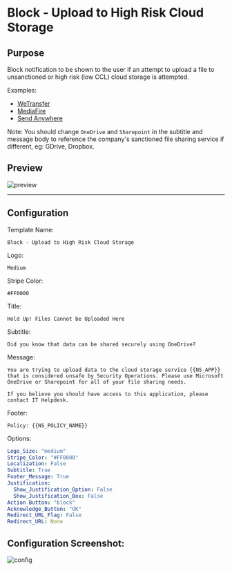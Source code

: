 # Block - Upload to High Risk Cloud Storage
## Purpose
Block notification to be shown to the user if an attempt to upload a file to unsanctioned or high risk (low CCL) cloud storage is attempted.

Examples:
* [WeTransfer](https://wetransfer.com/)
* [MediaFire](https://www.mediafire.com/)
* [Send Anywhere](https://send-anywhere.com/)

Note: You should change `OneDrive` and `Sharepoint` in the subtitle and message body to reference the company's sanctioned file sharing service if different, eg: GDrive, Dropbox.

## Preview
![preview](https://i.imgur.com/BwlCOKV.png)

---

## Configuration
Template Name:
```
Block - Upload to High Risk Cloud Storage
```

Logo:
```
Medium
```

Stripe Color:
```
#FF0000
```

Title:
```
Hold Up! Files Cannot be Uploaded Here
```

Subtitle:
```
Did you know that data can be shared securely using OneDrive?
```

Message:
```
You are trying to upload data to the cloud storage service {{NS_APP}} that is considered unsafe by Security Operations. Please use Microsoft OneDrive or Sharepoint for all of your file sharing needs.

If you believe you should have access to this application, please contact IT Helpdesk.
```

Footer:
```
Policy: {{NS_POLICY_NAME}}
```

Options:
```yaml
Logo_Size: "medium"
Stripe_Color: "#FF0000"
Localization: False
Subtitle: True
Footer_Message: True
Justification:
  Show_Justification_Option: False
  Show_Justification_Box: False
Action Button: "block"
Acknowledge_Button: "OK"
Redirect_URL_Flag: False
Redirect_URL: None
```

## Configuration Screenshot:
![config](https://i.imgur.com/J3YG8A0.png)
